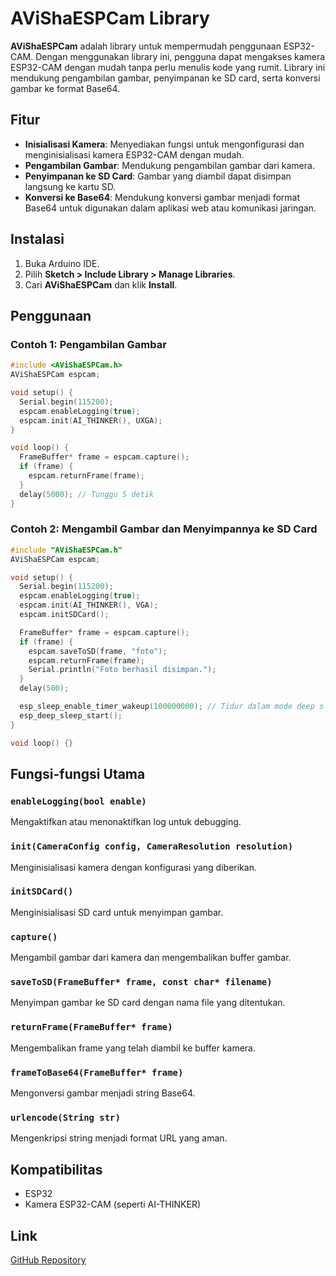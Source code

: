 # AViShaESPCam Library

**AViShaESPCam** adalah library untuk mempermudah penggunaan ESP32-CAM. Dengan menggunakan library ini, pengguna dapat mengakses kamera ESP32-CAM dengan mudah tanpa perlu menulis kode yang rumit. Library ini mendukung pengambilan gambar, penyimpanan ke SD card, serta konversi gambar ke format Base64.

## Fitur

- **Inisialisasi Kamera**: Menyediakan fungsi untuk mengonfigurasi dan menginisialisasi kamera ESP32-CAM dengan mudah.
- **Pengambilan Gambar**: Mendukung pengambilan gambar dari kamera.
- **Penyimpanan ke SD Card**: Gambar yang diambil dapat disimpan langsung ke kartu SD.
- **Konversi ke Base64**: Mendukung konversi gambar menjadi format Base64 untuk digunakan dalam aplikasi web atau komunikasi jaringan.

## Instalasi

1. Buka Arduino IDE.
2. Pilih **Sketch > Include Library > Manage Libraries**.
3. Cari **AViShaESPCam** dan klik **Install**.

## Penggunaan

### Contoh 1: Pengambilan Gambar

```cpp
#include <AViShaESPCam.h>
AViShaESPCam espcam;

void setup() {
  Serial.begin(115200);
  espcam.enableLogging(true);
  espcam.init(AI_THINKER(), UXGA);
}

void loop() {
  FrameBuffer* frame = espcam.capture();
  if (frame) {
    espcam.returnFrame(frame);
  }
  delay(5000); // Tunggu 5 detik
}
```

### Contoh 2: Mengambil Gambar dan Menyimpannya ke SD Card

```cpp
#include "AViShaESPCam.h"
AViShaESPCam espcam;

void setup() {
  Serial.begin(115200);
  espcam.enableLogging(true);
  espcam.init(AI_THINKER(), VGA);
  espcam.initSDCard();

  FrameBuffer* frame = espcam.capture();
  if (frame) {
    espcam.saveToSD(frame, "foto");
    espcam.returnFrame(frame);
    Serial.println("Foto berhasil disimpan.");
  }
  delay(500);

  esp_sleep_enable_timer_wakeup(100000000); // Tidur dalam mode deep sleep selama 100 detik
  esp_deep_sleep_start();
}

void loop() {}
```

## Fungsi-fungsi Utama

### `enableLogging(bool enable)`
Mengaktifkan atau menonaktifkan log untuk debugging.

### `init(CameraConfig config, CameraResolution resolution)`
Menginisialisasi kamera dengan konfigurasi yang diberikan.

### `initSDCard()`
Menginisialisasi SD card untuk menyimpan gambar.

### `capture()`
Mengambil gambar dari kamera dan mengembalikan buffer gambar.

### `saveToSD(FrameBuffer* frame, const char* filename)`
Menyimpan gambar ke SD card dengan nama file yang ditentukan.

### `returnFrame(FrameBuffer* frame)`
Mengembalikan frame yang telah diambil ke buffer kamera.

### `frameToBase64(FrameBuffer* frame)`
Mengonversi gambar menjadi string Base64.

### `urlencode(String str)`
Mengenkripsi string menjadi format URL yang aman.

## Kompatibilitas

- ESP32
- Kamera ESP32-CAM (seperti AI-THINKER)

## Link

[GitHub Repository](https://github.com/avisha95/AViShaESPCam)
